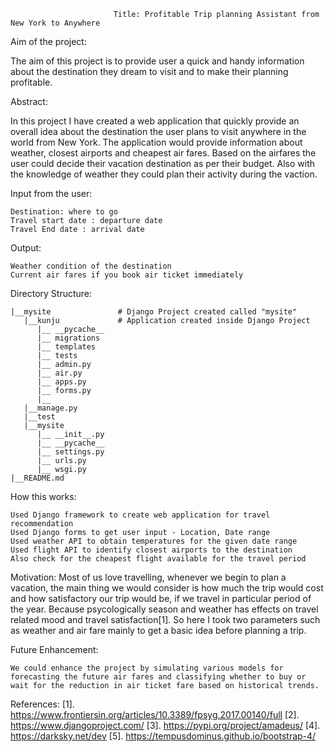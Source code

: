                            Title: Profitable Trip planning Assistant from New York to Anywhere


Aim of the project:

  The aim of this project is to provide user a quick and handy information about the destination they dream to visit and to make their planning profitable.

Abstract:
    
   In this project I have created a web application that quickly provide an overall idea about the destination the user plans to visit anywhere in the world from New York. The application would provide information about weather, closest airports and cheapest air fares. Based on the airfares the user could decide their vacation destination as per their budget. Also with the knowledge of weather they could plan their activity during the vaction.


Input from the user:
    
    Destination: where to go
    Travel start date : departure date 
    Travel End date : arrival date
    
Output:
   
    Weather condition of the destination
    Current air fares if you book air ticket immediately
    

Directory Structure:

    |__mysite               # Django Project created called "mysite"
       |__kunju             # Application created inside Django Project
          |__ __pycache__
          |__ migrations
          |__ templates
          |__ tests
          |__ admin.py
          |__ air.py
          |__ apps.py
          |__ forms.py
          |__ 
       |__manage.py 
       |__test
       |__mysite
          |__ __init__.py
          |__ __pycache__
          |__ settings.py
          |__ urls.py
          |__ wsgi.py
    |__README.md
    
    
    


How this works:
    
    Used Django framework to create web application for travel recommendation
    Used Django forms to get user input - Location, Date range
    Used weather API to obtain temperatures for the given date range
    Used flight API to identify closest airports to the destination  
    Also check for the cheapest flight available for the travel period
    
Motivation:
    Most of us love travelling, whenever we begin to plan a vacation, the main thing we would consider is how much the trip would cost and how satisfactory our trip would be, if we travel in particular period of the year. Because psycologically season and weather has effects on travel related mood and travel satisfaction[1]. So here I took two parameters such as weather and air fare mainly to get a basic idea before planning a trip.


Future Enhancement:
    
    We could enhance the project by simulating various models for forecasting the future air fares and classifying whether to buy or wait for the reduction in air ticket fare based on historical trends.
    
References:
[1]. https://www.frontiersin.org/articles/10.3389/fpsyg.2017.00140/full
[2]. https://www.djangoproject.com/
[3]. https://pypi.org/project/amadeus/
[4]. https://darksky.net/dev
[5]. https://tempusdominus.github.io/bootstrap-4/

  
